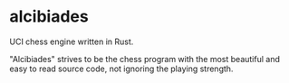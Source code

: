 # alcibiades
UCI chess engine written in Rust.

"Alcibiades" strives to be the chess program with the most beautiful
and easy to read source code, not ignoring the playing strength.

